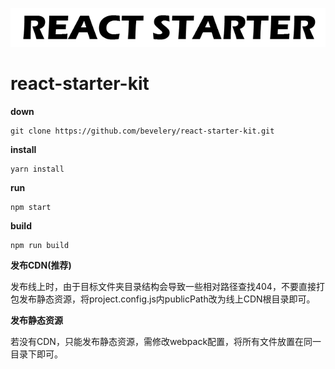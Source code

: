 ![react-starter-kit](./logo.png)
# react-starter-kit
**down**
~~~
git clone https://github.com/bevelery/react-starter-kit.git
~~~
**install**
~~~
yarn install
~~~

**run**
~~~
npm start
~~~
**build**
~~~
npm run build
~~~
**发布CDN(推荐)**

发布线上时，由于目标文件夹目录结构会导致一些相对路径查找404，不要直接打包发布静态资源，将project.config.js内publicPath改为线上CDN根目录即可。

**发布静态资源**

若没有CDN，只能发布静态资源，需修改webpack配置，将所有文件放置在同一目录下即可。


